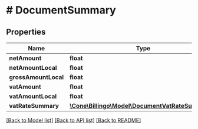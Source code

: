 # # DocumentSummary

## Properties

Name | Type | Description | Notes
------------ | ------------- | ------------- | -------------
**netAmount** | **float** |  | [optional]
**netAmountLocal** | **float** |  | [optional]
**grossAmountLocal** | **float** |  | [optional]
**vatAmount** | **float** |  | [optional]
**vatAmountLocal** | **float** |  | [optional]
**vatRateSummary** | [**\Cone\Billingo\Model\DocumentVatRateSummary[]**](DocumentVatRateSummary.md) |  | [optional]

[[Back to Model list]](../../README.md#models) [[Back to API list]](../../README.md#endpoints) [[Back to README]](../../README.md)
